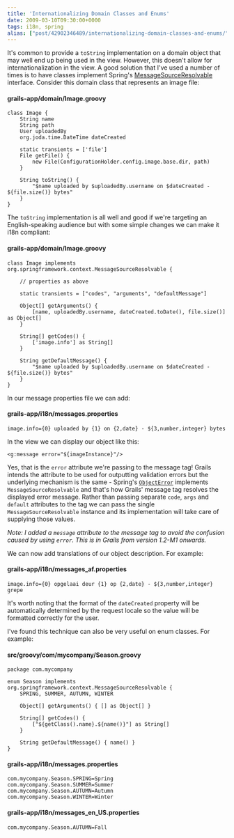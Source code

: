 ```yaml
---
title: 'Internationalizing Domain Classes and Enums'
date: 2009-03-10T09:30:00+0000
tags: i18n, spring
alias: ["post/42902346489/internationalizing-domain-classes-and-enums/"]
---
```


It's common to provide a `toString` implementation on a domain object that may well end up being used in the view. However, this doesn't allow for internationalization in the view. A good solution that I've used a number of times is to have classes implement Spring's [MessageSourceResolvable][1] interface. Consider this domain class that represents an image file:

#### grails-app/domain/Image.groovy

    class Image {
        String name
        String path
        User uploadedBy
        org.joda.time.DateTime dateCreated

        static transients = ['file']
        File getFile() {
            new File(ConfigurationHolder.config.image.base.dir, path)
        }

        String toString() {
            "$name uploaded by $uploadedBy.username on $dateCreated - ${file.size()} bytes"
        }
    }

<!-- more -->

The `toString` implementation is all well and good if we're targeting an English-speaking audience but with some simple changes we can make it i18n compliant:

#### grails-app/domain/Image.groovy

    class Image implements org.springframework.context.MessageSourceResolvable {

        // properties as above

        static transients = ["codes", "arguments", "defaultMessage"]

        Object[] getArguments() {
            [name, uploadedBy.username, dateCreated.toDate(), file.size()] as Object[]
        }

        String[] getCodes() {
            ['image.info'] as String[]
        }

        String getDefaultMessage() {
            "$name uploaded by $uploadedBy.username on $dateCreated - ${file.size()} bytes"
        }
    }

In our message properties file we can add:

#### grails-app/i18n/messages.properties

    image.info={0} uploaded by {1} on {2,date} - ${3,number,integer} bytes

In the view we can display our object like this:

    <g:message error="${imageInstance}"/>

Yes, that is the `error` attribute we're passing to the message tag! Grails intends the attribute to be used for outputting validation errors but the underlying mechanism is the same - Spring's [`ObjectError`][2] implements `MessageSourceResolvable` and that's how Grails' message tag resolves the displayed error message. Rather than passing separate `code`, `args` and `default` attributes to the tag we can pass the single `MessageSourceResolvable` instance and its implementation will take care of supplying those values.

_Note: I added a `message` attribute to the message tag to avoid the confusion caused by using `error`. This is in Grails from version 1.2-M1 onwards._

We can now add translations of our object description. For example:

#### grails-app/i18n/messages_af.properties

    image.info={0} opgelaai deur {1} op {2,date} - ${3,number,integer} grepe

It's worth noting that the format of the `dateCreated` property will be automatically determined by the request locale so the value will be formatted correctly for the user.

I've found this technique can also be very useful on enum classes. For example:

#### src/groovy/com/mycompany/Season.groovy

    package com.mycompany

    enum Season implements org.springframework.context.MessageSourceResolvable {
        SPRING, SUMMER, AUTUMN, WINTER

        Object[] getArguments() { [] as Object[] }

        String[] getCodes() {
            ["${getClass().name}.${name()}"] as String[]
        }

        String getDefaultMessage() { name() }
    }

#### grails-app/i18n/messages.properties

    com.mycompany.Season.SPRING=Spring
    com.mycompany.Season.SUMMER=Summer
    com.mycompany.Season.AUTUMN=Autumn
    com.mycompany.Season.WINTER=Winter

#### grails-app/i18n/messages_en_US.properties

    com.mycompany.Season.AUTUMN=Fall

[1]: http://static.springframework.org/spring/docs/2.5.x/api/org/springframework/context/MessageSourceResolvable.html
[2]: http://static.springframework.org/spring/docs/2.5.x/api/org/springframework/validation/ObjectError.html

